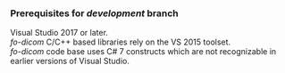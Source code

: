 ### Prerequisites for *development* branch
Visual Studio 2017 or later.  
*fo-dicom* C/C++ based libraries rely on the VS 2015 toolset.  
*fo-dicom* code base uses C# 7 constructs which are not recognizable in earlier versions of Visual Studio.
